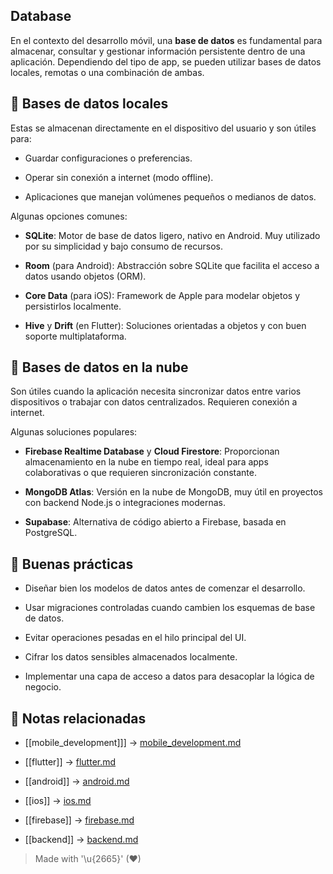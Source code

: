 ## Database

En el contexto del desarrollo móvil, una **base de datos** es fundamental para almacenar, consultar y gestionar información persistente dentro de una aplicación. Dependiendo del tipo de app, se pueden utilizar bases de datos locales, remotas o una combinación de ambas.

## 🔹 Bases de datos locales

Estas se almacenan directamente en el dispositivo del usuario y son útiles para:

- Guardar configuraciones o preferencias.
    
- Operar sin conexión a internet (modo offline).
    
- Aplicaciones que manejan volúmenes pequeños o medianos de datos.
    

Algunas opciones comunes:

- **SQLite**: Motor de base de datos ligero, nativo en Android. Muy utilizado por su simplicidad y bajo consumo de recursos.
    
- **Room** (para Android): Abstracción sobre SQLite que facilita el acceso a datos usando objetos (ORM).
    
- **Core Data** (para iOS): Framework de Apple para modelar objetos y persistirlos localmente.
    
- **Hive** y **Drift** (en Flutter): Soluciones orientadas a objetos y con buen soporte multiplataforma.
    

## 🔹 Bases de datos en la nube

Son útiles cuando la aplicación necesita sincronizar datos entre varios dispositivos o trabajar con datos centralizados. Requieren conexión a internet.

Algunas soluciones populares:

- **Firebase Realtime Database** y **Cloud Firestore**: Proporcionan almacenamiento en la nube en tiempo real, ideal para apps colaborativas o que requieren sincronización constante.
    
- **MongoDB Atlas**: Versión en la nube de MongoDB, muy útil en proyectos con backend Node.js o integraciones modernas.
    
- **Supabase**: Alternativa de código abierto a Firebase, basada en PostgreSQL.
    

## 🥇 Buenas prácticas

- Diseñar bien los modelos de datos antes de comenzar el desarrollo.
    
- Usar migraciones controladas cuando cambien los esquemas de base de datos.
    
- Evitar operaciones pesadas en el hilo principal del UI.
    
- Cifrar los datos sensibles almacenados localmente.
    
- Implementar una capa de acceso a datos para desacoplar la lógica de negocio.
    

## 🔗 Notas relacionadas

- [[mobile_development]]] → [mobile_development.md](/overview/mobile_development.md)
    
- [[flutter]] → [flutter.md](/frameworks/flutter.md)
    
- [[android]] → [android.md](/os/android.md)

- [[ios]] → [ios.md](/os/ios.md)
    
- [[firebase]] → [firebase.md](/backend/firebase.md)
    
- [[backend]] → [backend.md](/backend/backend.md)
    
> Made with '\u{2665}' (♥)
